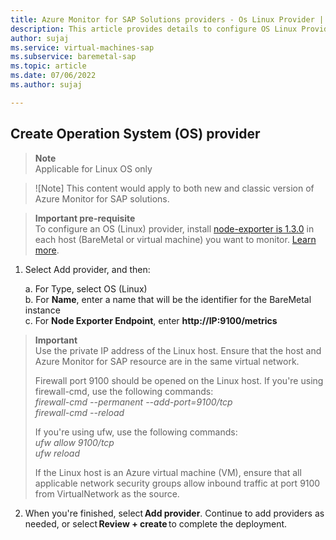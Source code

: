 ```yaml
---
title: Azure Monitor for SAP Solutions providers - Os Linux Provider | Microsoft Docs
description: This article provides details to configure OS Linux Provider for Azure monitor for SAP solutions.
author: sujaj
ms.service: virtual-machines-sap
ms.subservice: baremetal-sap
ms.topic: article
ms.date: 07/06/2022
ms.author: sujaj

---
```



## Create Operation System (OS) provider

> **Note**       
 > Applicable for Linux OS only 

>![Note]
> This content would apply to both new and classic version of Azure Monitor for SAP solutions.


> **Important pre-requisite**      
 >  To configure an OS (Linux) provider, install [node-exporter is 1.3.0](https://prometheus.io/download/#node_exporter) in each host (BareMetal or virtual machine) you want to monitor. [Learn more](https://github.com/prometheus/node_exporter).    


1. Select Add provider, and then:   

     a.  For Type, select OS (Linux)       
     b. For **Name**, enter a name that will be the identifier for the BareMetal instance           
     c. For **Node Exporter Endpoint**, enter **http://IP:9100/metrics**         

> **Important**         
> Use the private IP address of the Linux host. Ensure that the host and Azure Monitor for SAP resource are in the same virtual network.     
>        
> Firewall port 9100 should be opened on the Linux host. If you're using firewall-cmd, use the following commands:       
>      _firewall-cmd_ _--permanent_ _--add-port=9100/tcp_        
>      _firewall-cmd_ _--reload_
>     
> If you're using ufw, use the following commands:      
>      _ufw_ _allow_ _9100/tcp_           
>      _ufw_ _reload_      
>      
> If the Linux host is an Azure virtual machine (VM), ensure that all applicable network security groups allow inbound traffic at port 9100 from VirtualNetwork as the source.         

2. When you're finished, select **Add provider**. Continue to add providers as needed, or select **Review + create** to complete the deployment.
